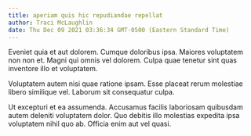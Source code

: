 ```yaml
---
title: aperiam quis hic repudiandae repellat
author: Traci McLaughlin
date: Thu Dec 09 2021 03:36:34 GMT-0500 (Eastern Standard Time)
---
```

Eveniet quia et aut dolorem. Cumque doloribus ipsa. Maiores voluptatem non non et. Magni qui omnis vel dolorem. Culpa quae tenetur sint quas inventore illo et voluptatem.

 Voluptatem autem nisi quae ratione ipsam. Esse placeat rerum molestiae libero similique vel. Laborum sit consequatur culpa.

 Ut excepturi et ea assumenda. Accusamus facilis laboriosam quibusdam autem deleniti voluptatem dolor. Quo debitis illo molestias expedita ipsa voluptatem nihil quo ab. Officia enim aut vel quasi.